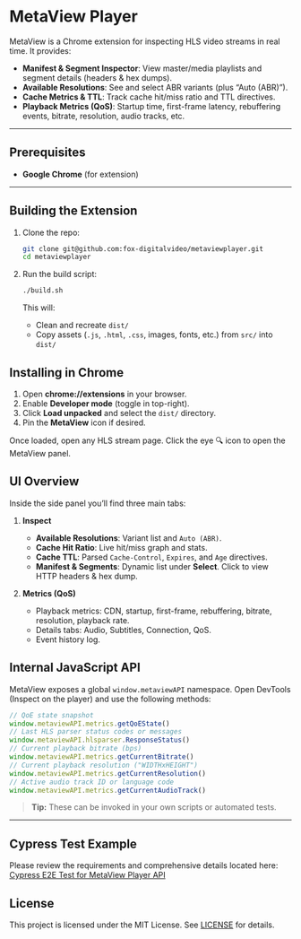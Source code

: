 # MetaView Player

MetaView is a Chrome extension for inspecting HLS video streams in real time. It provides:

* **Manifest & Segment Inspector**: View master/media playlists and segment details (headers & hex dumps).
* **Available Resolutions**: See and select ABR variants (plus “Auto (ABR)”).
* **Cache Metrics & TTL**: Track cache hit/miss ratio and TTL directives.
* **Playback Metrics (QoS)**: Startup time, first-frame latency, rebuffering events, bitrate, resolution, audio tracks, etc.

---

## Prerequisites

* **Google Chrome** (for extension)

---

## Building the Extension

1. Clone the repo:

   ```bash
   git clone git@github.com:fox-digitalvideo/metaviewplayer.git
   cd metaviewplayer
   ```

2. Run the build script:

   ```bash
   ./build.sh
   ```

   This will:

   * Clean and recreate `dist/`
   * Copy assets (`.js`, `.html`, `.css`, images, fonts, etc.) from `src/` into `dist/`

## Installing in Chrome

1. Open **chrome://extensions** in your browser.
2. Enable **Developer mode** (toggle in top-right).
3. Click **Load unpacked** and select the `dist/` directory.
4. Pin the **MetaView** icon if desired.

Once loaded, open any HLS stream page. Click the eye 🔍 icon to open the MetaView panel.

## UI Overview

Inside the side panel you’ll find three main tabs:

1. **Inspect**

   * **Available Resolutions**: Variant list and `Auto (ABR)`.
   * **Cache Hit Ratio**: Live hit/miss graph and stats.
   * **Cache TTL**: Parsed `Cache-Control`, `Expires`, and `Age` directives.
   * **Manifest & Segments**: Dynamic list under **Select**. Click to view HTTP headers & hex dump.
2. **Metrics (QoS)**

   * Playback metrics: CDN, startup, first-frame, rebuffering, bitrate, resolution, playback rate.
   * Details tabs: Audio, Subtitles, Connection, QoS.
   * Event history log.

## Internal JavaScript API

MetaView exposes a global `window.metaviewAPI` namespace. Open DevTools (Inspect on the player) and use the following methods:

```js
// QoE state snapshot
window.metaviewAPI.metrics.getQoEState()
// Last HLS parser status codes or messages
window.metaviewAPI.hlsparser.ResponseStatus()
// Current playback bitrate (bps)
window.metaviewAPI.metrics.getCurrentBitrate()
// Current playback resolution ("WIDTHxHEIGHT")
window.metaviewAPI.metrics.getCurrentResolution()
// Active audio track ID or language code
window.metaviewAPI.metrics.getCurrentAudioTrack()
```

> **Tip:** These can be invoked in your own scripts or automated tests.

---

## Cypress Test Example

Please review the requirements and comprehensive details located here: [Cypress E2E Test for MetaView Player API](https://github.com/fox-digital/metaviewplayer/tree/main/tests/cypress) 

## License

This project is licensed under the MIT License. See [LICENSE](LICENSE) for details.
